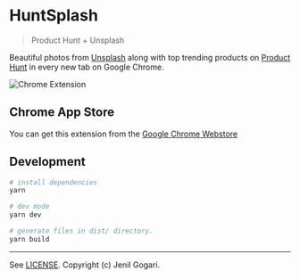 # HuntSplash

> Product Hunt + Unsplash

Beautiful photos from [Unsplash](https://unsplash.com) along with top trending products on [Product Hunt](https://www.producthunt.com) in every new tab on Google Chrome.

![Chrome Extension](assests/preview.png)

## Chrome App Store

You can get this extension from the [Google Chrome Webstore](https://chrome.google.com/webstore/detail/product-hunt/likjafohlgffamccflcidmedfongmkee)

## Development
```bash
# install dependencies
yarn

# dev mode
yarn dev

# generate files in dist/ directory.
yarn build
```

---

See [LICENSE](LICENSE). Copyright (c) Jenil Gogari.
